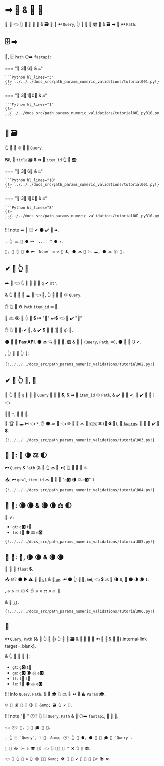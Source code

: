 # ➡ 🔢 &amp; 🔢 🔬

🎏 🌌 👈 👆 💪 📣 🌅 🔬 &amp; 🗃 🔢 🔢 ⏮ `Query`, 👆 💪 📣 🎏 🆎 🔬 &amp; 🗃 ➡ 🔢 ⏮ `Path`.

## 🗄 ➡

🥇, 🗄 `Path` ⚪️➡️ `fastapi`:

=== "🐆 3⃣.6⃣ &amp; 🔛"

    ```Python hl_lines="3"
    {!> ../../../docs_src/path_params_numeric_validations/tutorial001.py!}
    ```

=== "🐆 3⃣.1⃣0⃣ &amp; 🔛"

    ```Python hl_lines="1"
    {!> ../../../docs_src/path_params_numeric_validations/tutorial001_py310.py!}
    ```

## 📣 🗃

👆 💪 📣 🌐 🎏 🔢 `Query`.

🖼, 📣 `title` 🗃 💲 ➡ 🔢 `item_id` 👆 💪 🆎:

=== "🐆 3⃣.6⃣ &amp; 🔛"

    ```Python hl_lines="10"
    {!> ../../../docs_src/path_params_numeric_validations/tutorial001.py!}
    ```

=== "🐆 3⃣.1⃣0⃣ &amp; 🔛"

    ```Python hl_lines="8"
    {!> ../../../docs_src/path_params_numeric_validations/tutorial001_py310.py!}
    ```

!!! note
    ➡ 🔢 🕧 ✔ ⚫️ ✔️ 🍕 ➡.

    , 👆 🔜 📣 ⚫️ ⏮ `...` ™ ⚫️ ✔.

    👐, 🚥 👆 📣 ⚫️ ⏮ `None` ⚖️ ⚒ 🔢 💲, ⚫️ 🔜 🚫 📉 🕳, ⚫️ 🔜 🕧 🚚.

## ✔ 🔢 👆 💪

➡️ 💬 👈 👆 💚 📣 🔢 🔢 `q` ✔ `str`.

&amp; 👆 🚫 💪 📣 🕳 🙆 👈 🔢, 👆 🚫 🤙 💪 ⚙️ `Query`.

✋️ 👆 💪 ⚙️ `Path` `item_id` ➡ 🔢.

🐆 🔜 😭 🚥 👆 🚮 💲 ⏮ "🔢" ⏭ 💲 👈 🚫 ✔️ "🔢".

✋️ 👆 💪 🏤-✔ 👫, &amp; ✔️ 💲 🍵 🔢 (🔢 🔢 `q`) 🥇.

⚫️ 🚫 🤔 **FastAPI**. ⚫️ 🔜 🔍 🔢 👫 📛, 🆎 &amp; 🔢 📄 (`Query`, `Path`, ♒️), ⚫️ 🚫 💅 🔃 ✔.

, 👆 💪 📣 👆 🔢:

```Python hl_lines="7"
{!../../../docs_src/path_params_numeric_validations/tutorial002.py!}
```

## ✔ 🔢 👆 💪, 🎱

🚥 👆 💚 📣 `q` 🔢 🔢 🍵 `Query` 🚫 🙆 🔢 💲, &amp; ➡ 🔢 `item_id` ⚙️ `Path`, &amp; ✔️ 👫 🎏 ✔, 🐆 ✔️ 🐥 🎁 ❕ 👈.

🚶‍♀️ `*`, 🥇 🔢 🔢.

🐆 🏆 🚫 🕳 ⏮ 👈 `*`, ✋️ ⚫️ 🔜 💭 👈 🌐 📄 🔢 🔜 🤙 🇨🇻 ❌ (🔑-💲 👫), 💭 <abbr title="From: K-ey W-ord Arg-uments"><code>kwargs</code></abbr>. 🚥 👫 🚫 ✔️ 🔢 💲.

```Python hl_lines="7"
{!../../../docs_src/path_params_numeric_validations/tutorial003.py!}
```

## 🔢 🔬: 👑 🌘 ⚖️ 🌓

⏮ `Query` &amp; `Path` (&amp; 🎏 👆 🔜 👀 ⏪) 👆 💪 📣 🔢 ⚛.

📥, ⏮ `ge=1`, `item_id` 🔜 💪 🔢 🔢 "`g`🅾 🌘 ⚖️ `e`🅾" `1`.

```Python hl_lines="8"
{!../../../docs_src/path_params_numeric_validations/tutorial004.py!}
```

## 🔢 🔬: 🌘 🌘 &amp; 🌘 🌘 ⚖️ 🌓

🎏 ✔:

* `gt`: `g`🅾 `t`👲
* `le`: `l`👭 🌘 ⚖️ `e`🅾

```Python hl_lines="9"
{!../../../docs_src/path_params_numeric_validations/tutorial005.py!}
```

## 🔢 🔬: 🎈, 🌘 🌘 &amp; 🌘 🌘

🔢 🔬 👷 `float` 💲.

📥 🌐❔ ⚫️ ▶️ ⚠ 💪 📣 <abbr title="greater than"><code>gt</code></abbr> &amp; 🚫 <abbr title="greater than or equal"><code>ge</code></abbr>. ⏮ ⚫️ 👆 💪 🚚, 🖼, 👈 💲 🔜 👑 🌘 `0`, 🚥 ⚫️ 🌘 🌘 `1`.

, `0.5` 🔜 ☑ 💲. ✋️ `0.0` ⚖️ `0` 🔜 🚫.

&amp; 🎏 <abbr title="less than"><code>lt</code></abbr>.

```Python hl_lines="11"
{!../../../docs_src/path_params_numeric_validations/tutorial006.py!}
```

## 🌃

⏮ `Query`, `Path` (&amp; 🎏 👆 🚫 👀) 👆 💪 📣 🗃 &amp; 🎻 🔬 🎏 🌌 ⏮ [🔢 🔢 &amp; 🎻 🔬](query-params-str-validations.md){.internal-link target=_blank}.

&amp; 👆 💪 📣 🔢 🔬:

* `gt`: `g`🅾 `t`👲
* `ge`: `g`🅾 🌘 ⚖️ `e`🅾
* `lt`: `l`👭 `t`👲
* `le`: `l`👭 🌘 ⚖️ `e`🅾

!!! info
    `Query`, `Path`, &amp; 🎏 🎓 👆 🔜 👀 ⏪ 🏿 ⚠ `Param` 🎓.

    🌐 👫 💰 🎏 🔢 🌖 🔬 &amp; 🗃 👆 ✔️ 👀.

!!! note "📡 ℹ"
    🕐❔ 👆 🗄 `Query`, `Path` &amp; 🎏 ⚪️➡️ `fastapi`, 👫 🤙 🔢.

    👈 🕐❔ 🤙, 📨 👐 🎓 🎏 📛.

    , 👆 🗄 `Query`, ❔ 🔢. &amp; 🕐❔ 👆 🤙 ⚫️, ⚫️ 📨 👐 🎓 🌟 `Query`.

    👫 🔢 📤 (↩️ ⚙️ 🎓 🔗) 👈 👆 👨‍🎨 🚫 ™ ❌ 🔃 👫 🆎.

    👈 🌌 👆 💪 ⚙️ 👆 😐 👨‍🎨 &amp; 🛠 🧰 🍵 ✔️ 🚮 🛃 📳 🤷‍♂ 📚 ❌.
